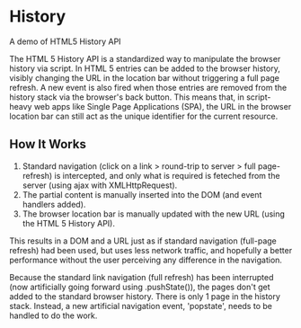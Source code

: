 # History
A demo of HTML5 History API

The HTML 5 History API is a standardized way to manipulate the browser history via script. In HTML 5 entries can be added to the browser history, visibly changing the URL in the location bar without triggering a full page refresh. A new event is also fired when those entries are removed from the history stack via the browser's back button. This means that, in script-heavy web apps like Single Page Applications (SPA), the URL in the browser location bar can still act as the unique identifier for the current resource.

## How It Works
1. Standard navigation (click on a link > round-trip to server > full page-refresh) is intercepted, and only what is required is feteched from the server (using ajax with XMLHttpRequest).
2. The partial content is manually inserted into the DOM (and event handlers added).
3. The browser location bar is manually updated with the new URL (using the HTML 5 History API).

This results in a DOM and a URL just as if standard navigation (full-page refresh) had been used, but uses less network traffic, and hopefully a better performance without the user perceiving any difference in the navigation.

Because the standard link navigation (full refresh) has been interrupted (now artificially going forward using .pushState()), the pages don't get added to the standard browser history. There is only 1 page in the history stack. Instead, a new artificial navigation event, 'popstate', needs to be handled to do the work.
